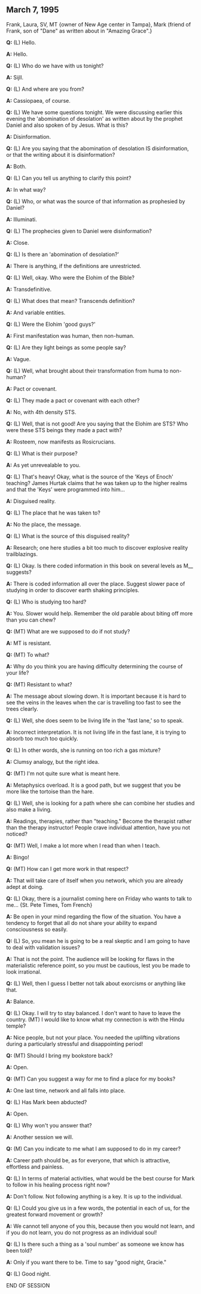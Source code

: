 ## March 7, 1995
Frank, Laura, SV, MT {owner of New Age center in Tampa}, Mark (friend of Frank, son of "Dane" as written about in "Amazing Grace".}

**Q:** (L) Hello.

**A:** Hello.

**Q:** (L) Who do we have with us tonight?

**A:** Sijll.

**Q:** (L) And where are you from?

**A:** Cassiopaea, of course.

**Q:** (L) We have some questions tonight. We were discussing earlier this evening the 'abomination of desolation' as written about by the prophet Daniel and also spoken of by Jesus. What is this?

**A:** Disinformation.

**Q:** (L) Are you saying that the abomination of desolation IS disinformation, or that the writing about it is disinformation?

**A:** Both.

**Q:** (L) Can you tell us anything to clarify this point?

**A:** In what way?

**Q:** (L) Who, or what was the source of that information as prophesied by Daniel?

**A:** Illuminati.

**Q:** (L) The prophecies given to Daniel were disinformation?

**A:** Close.

**Q:** (L) Is there an 'abomination of desolation?'

**A:** There is anything, if the definitions are unrestricted.

**Q:** (L) Well, okay. Who were the Elohim of the Bible?

**A:** Transdefinitive.

**Q:** (L) What does that mean? Transcends definition?

**A:** And variable entities.

**Q:** (L) Were the Elohim 'good guys?'

**A:** First manifestation was human, then non-human.

**Q:** (L) Are they light beings as some people say?

**A:** Vague.

**Q:** (L) Well, what brought about their transformation from huma to non-human?

**A:** Pact or covenant.

**Q:** (L) They made a pact or covenant with each other?

**A:** No, with 4th density STS.

**Q:** (L) Well, that is not good! Are you saying that the Elohim are STS? Who were these STS beings they made a pact with?

**A:** Rosteem, now manifests as Rosicrucians.

**Q:** (L) What is their purpose?

**A:** As yet unrevealable to you.

**Q:** (L) That's heavy! Okay, what is the source of the 'Keys of Enoch' teaching? James Hurtak claims that he was taken up to the higher realms and that the 'Keys' were programmed into him...

**A:** Disguised reality.

**Q:** (L) The place that he was taken to?

**A:** No the place, the message.

**Q:** (L) What is the source of this disguised reality?

**A:** Research; one here studies a bit too much to discover explosive reality trailblazings.

**Q:** (L) Okay. Is there coded information in this book on several levels as M\_\_ suggests?

**A:** There is coded information all over the place. Suggest slower pace of studying in order to discover earth shaking principles.

**Q:** (L) Who is studying too hard?

**A:** You. Slower would help. Remember the old parable about biting off more than you can chew?

**Q:** (MT) What are we supposed to do if not study?

**A:** MT is resistant.

**Q:** (MT) To what?

**A:** Why do you think you are having difficulty determining the course of your life?

**Q:** (MT) Resistant to what?

**A:** The message about slowing down. It is important because it is hard to see the veins in the leaves when the car is travelling too fast to see the trees clearly.

**Q:** (L) Well, she does seem to be living life in the 'fast lane,' so to speak.

**A:** Incorrect interpretation. It is not living life in the fast lane, it is trying to absorb too much too quickly.

**Q:** (L) In other words, she is running on too rich a gas mixture?

**A:** Clumsy analogy, but the right idea.

**Q:** (MT) I'm not quite sure what is meant here.

**A:** Metaphysics overload. It is a good path, but we suggest that you be more like the tortoise than the hare.

**Q:** (L) Well, she is looking for a path where she can combine her studies and also make a living.

**A:** Readings, therapies, rather than "teaching." Become the therapist rather than the therapy instructor! People crave individual attention, have you not noticed?

**Q:** (MT) Well, I make a lot more when I read than when I teach.

**A:** Bingo!

**Q:** (MT) How can I get more work in that respect?

**A:** That will take care of itself when you network, which you are already adept at doing.

**Q:** (L) Okay, there is a journalist coming here on Friday who wants to talk to me... {St. Pete Times, Tom French}

**A:** Be open in your mind regarding the flow of the situation. You have a tendency to forget that all do not share your ability to expand consciousness so easily.

**Q:** (L) So, you mean he is going to be a real skeptic and I am going to have to deal with validation issues?

**A:** That is not the point. The audience will be looking for flaws in the materialistic reference point, so you must be cautious, lest you be made to look irrational.

**Q:** (L) Well, then I guess I better not talk about exorcisms or anything like that.

**A:** Balance.

**Q:** (L) Okay. I will try to stay balanced. I don't want to have to leave the country. (MT) I would like to know what my connection is with the Hindu temple?

**A:** Nice people, but not your place. You needed the uplifting vibrations during a particularly stressful and disappointing period!

**Q:** (MT) Should I bring my bookstore back?

**A:** Open.

**Q:** (MT) Can you suggest a way for me to find a place for my books?

**A:** One last time, network and all falls into place.

**Q:** (L) Has Mark been abducted?

**A:** Open.

**Q:** (L) Why won't you answer that?

**A:** Another session we will.

**Q:** (M) Can you indicate to me what I am supposed to do in my career?

**A:** Career path should be, as for everyone, that which is attractive, effortless and painless.

**Q:** (L) In terms of material activities, what would be the best course for Mark to follow in his healing process right now?

**A:** Don't follow. Not following anything is a key. It is up to the individual.

**Q:** (L) Could you give us in a few words, the potential in each of us, for the greatest forward movement or growth?

**A:** We cannot tell anyone of you this, because then you would not learn, and if you do not learn, you do not progress as an individual soul!

**Q:** (L) Is there such a thing as a 'soul number' as someone we know has been told?

**A:** Only if you want there to be. Time to say "good night, Gracie."

**Q:** (L) Good night.

END OF SESSION

